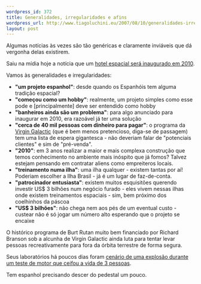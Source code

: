 ```yaml
--- 
wordpress_id: 372
title: Generalidades, irregularidades e afins
wordpress_url: http://www.tiagoluchini.eu/2007/08/10/generalidades-irregularidades-e-afins/
layout: post
---
```

Algumas notícias às vezes são tão genéricas e claramente inviáveis que dá vergonha delas existirem.

Saiu na mídia hoje a notícia que um [hotel espacial será inaugurado em 2010](http://www1.folha.uol.com.br/folha/ciencia/ult306u319215.shtml).

Vamos às generalidades e irregularidades:

- **"um projeto espanhol"**: desde quando os Espanhóis tem alguma tradição espacial?
- **"começou como um hobby"**: realmente, um projeto simples como esse pode e \[principalmente\] deve ser entendido como hobby
- **"banheiros ainda são um problema"**: para algo anunciado para inaugurar em 2010, era razoável já ter uma solução
- **"cerca de 40 mil pessoas com dinheiro para pagar"**: o programa da [Virgin Galactic](http://www.virgingalactic.com/) (que é bem menos pretencioso, diga-se de passagem) tem uma lista de espera gigantesca - não deveriam falar de "potenciais clientes" e sim de "pré-venda".
- **"2010"**: em 3 anos realizar a maior e mais complexa construção que temos conhecimento no ambiente mais inóspito que já fomos? Talvez estejam pensando em contratar aliens como empreiteros locais.
- **"treinamento numa ilha"**: uma ilha qualquer - existem tantas por aí! Poderiam escolher a Ilha Brasil -  já é um lugar de faz-de-conta.
- **"patrocinador entusiasta"**: existem muitos esquisitões querendo investir US$ 3 bilhões num negócio furado - eles vivem nessas ilhas onde existem treinamentos espaciais - sim, bem próximo dos coelhinhos da páscoa
- **"US$ 3 bilhões"**: não chega nem aos pés de um eventual custo - custear não é só jogar um número alto esperando que o projeto se encaixe

O histórico programa de Burt Rutan muito bem financiado por Richard Branson sob a alcunha de Virgin Galactic ainda luta para tentar levar pessoas recreativamente para fora da órbita terrestre de forma segura.

Seus laboratórios há poucos dias foram [cenário de uma explosão durante um teste de motor que ceifou a vida de 3 pessoas](http://gizmodo.com/gadgets/space-travel/explosion-at-virgin-galactic-motor-test-kills-three-%5Bupdated%5D-283316.php).

Tem espanhol precisando descer do pedestal um pouco.
